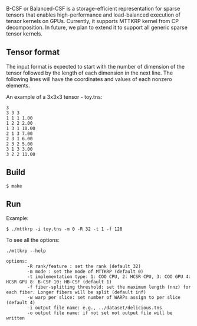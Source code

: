 B-CSF or Balanced-CSF is a storage-efficient representation for sparse tensors that enables high-performance and load-balanced execution of tensor kernels on GPUs. Currently, it supports MTTKRP kernel from CP decomposition. In future, we plan to extend it to support all generic sparse tensor kernels.  

## Tensor format

The input format is expected to start with the number of dimension of the tensor followed by the length of each dimension in the next line. The following lines will have the coordinates and values of each nonzero elements.

An example of a 3x3x3 tensor - toy.tns: 
```
3  
3 3 3  
1 1 1 1.00  
1 2 2 2.00  
1 3 1 10.00  
2 1 3 7.00    
2 3 1 6.00    
2 3 2 5.00  
3 1 3 3.00  
3 2 2 11.00   
```

## Build 

`$ make`  

## Run

Example:

`$ ./mttkrp -i toy.tns -m 0 -R 32 -t 1 -f 128`

To see all the options: 
  
`./mttkrp --help`    
```
options:   
        -R rank/feature : set the rank (default 32)  
        -m mode : set the mode of MTTKRP (default 0)  
        -t implementation type: 1: COO CPU, 2: HCSR CPU, 3: COO GPU 4: HCSR GPU 8: B-CSF 10: HB-CSF (default 1)   
        -f fiber-splitting threshold: set the maximum length (nnz) for each fiber. Longer fibers will be split (default inf)  
        -w warp per slice: set number of WARPs assign to per slice  (default 4)  
        -i output file name: e.g., ../dataset/delicious.tns   
        -o output file name: if not set not output file will be written
        



